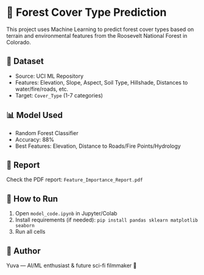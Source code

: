 # 🌲 Forest Cover Type Prediction

This project uses Machine Learning to predict forest cover types based on terrain and environmental features from the Roosevelt National Forest in Colorado.

## 📁 Dataset
- Source: UCI ML Repository
- Features: Elevation, Slope, Aspect, Soil Type, Hillshade, Distances to water/fire/roads, etc.
- Target: `Cover_Type` (1-7 categories)

## 📊 Model Used
- Random Forest Classifier
- Accuracy: 88%
- Best Features: Elevation, Distance to Roads/Fire Points/Hydrology

## 📄 Report
Check the PDF report: `Feature_Importance_Report.pdf`

## 📌 How to Run
1. Open `model_code.ipynb` in Jupyter/Colab
2. Install requirements (if needed): `pip install pandas sklearn matplotlib seaborn`
3. Run all cells

## 🤖 Author
Yuva — AI/ML enthusiast & future sci-fi filmmaker 🚀